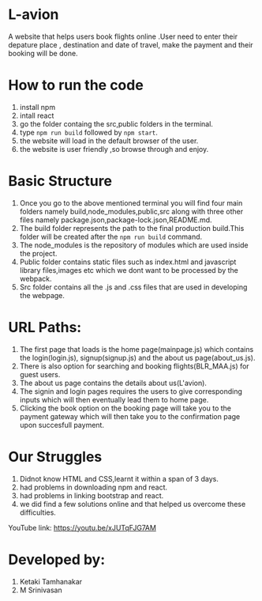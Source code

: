 # L-avion
A website that helps users book flights online .User need to enter their depature place , destination and date of travel, make the payment and their booking will be done.


# How to run the code
1) install npm
2) intall react
3) go the folder containg the src,public folders in  the terminal.
4) type ```npm run build``` followed by ```npm start```.
5) the website will load in the default browser of the user.
6) the website is user friendly ,so browse through and enjoy.



# Basic Structure
1) Once you go to the above mentioned terminal you will find four main folders namely build,node_modules,public,src along with three other files namely package.json,package-lock.json,README.md.
2) The build folder represents the path to the final production build.This folder will be created after the ```npm run build``` command.
3) The node_modules is the repository of modules which are used inside the project.
4) Public folder contains static files such as index.html and javascript library files,images etc which we dont want to be processed by the webpack.
5) Src folder contains all the .js and .css files that are used in developing  the webpage.

# URL Paths:
1) The first page that loads is the home page(mainpage.js) which contains the login(login.js), signup(signup.js) and the about us page(about_us.js).
2) There is also option for searching and booking flights(BLR_MAA.js) for guest users.
3) The about us page contains the details about us(L'avion).
4) The signin and login pages requires the users to give corresponding inputs which will then eventually lead them to home page.
5) Clicking the book option on the booking page will take you to the payment gateway which will then take you to the confirmation page upon succesfull payment.

# Our Struggles 
1) Didnot know HTML and CSS,learnt it within a span of 3 days.
2) had problems in downloading npm and react.
3) had problems in linking bootstrap and react.
4) we did find a few solutions online and that helped us overcome these difficulties.

YouTube link:
https://youtu.be/xJUTqFJG7AM

# Developed by:
1) Ketaki Tamhanakar
2) M Srinivasan

